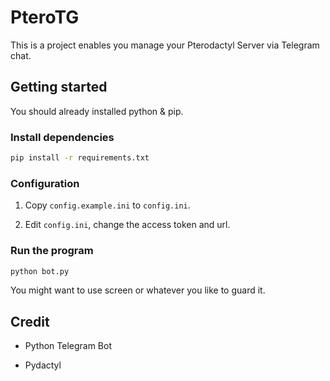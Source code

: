 # PteroTG

This is a project enables you manage your Pterodactyl Server via Telegram chat.

## Getting started

You should already installed python & pip.

### Install dependencies

``` bash
pip install -r requirements.txt
```

### Configuration

  1. Copy `config.example.ini` to `config.ini`. 
  
  2. Edit `config.ini`, change the access token and url. 

### Run the program

``` bash
python bot.py
```

You might want to use screen or whatever you like to guard it.

## Credit

* Python Telegram Bot

* Pydactyl
